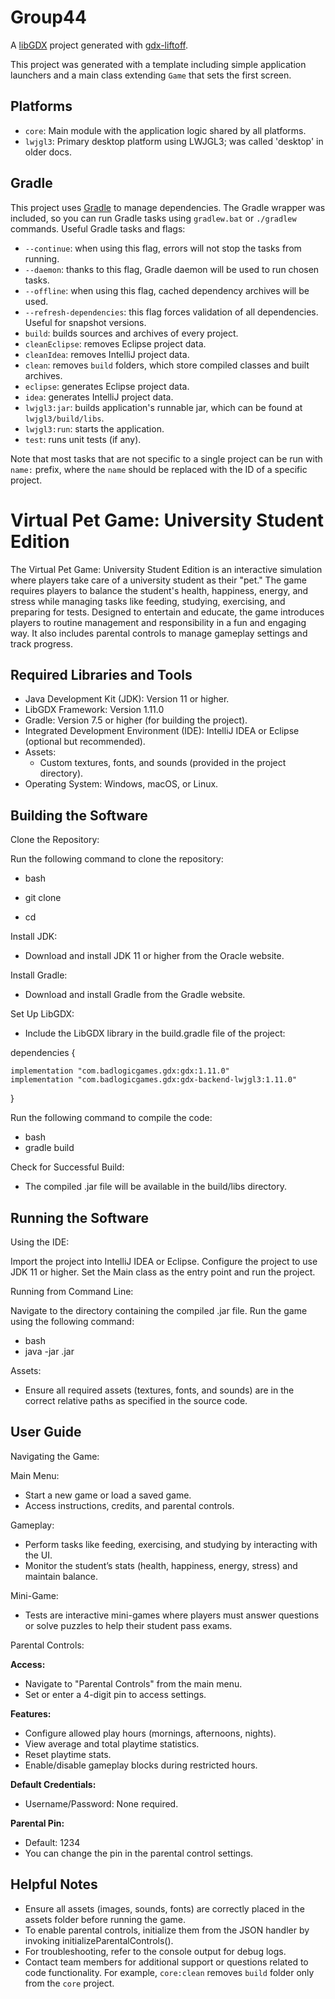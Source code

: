 # Group44

A [libGDX](https://libgdx.com/) project generated with [gdx-liftoff](https://github.com/libgdx/gdx-liftoff).

This project was generated with a template including simple application launchers and a main class extending `Game` that sets the first screen.

## Platforms

- `core`: Main module with the application logic shared by all platforms.
- `lwjgl3`: Primary desktop platform using LWJGL3; was called 'desktop' in older docs.

## Gradle

This project uses [Gradle](https://gradle.org/) to manage dependencies.
The Gradle wrapper was included, so you can run Gradle tasks using `gradlew.bat` or `./gradlew` commands.
Useful Gradle tasks and flags:

- `--continue`: when using this flag, errors will not stop the tasks from running.
- `--daemon`: thanks to this flag, Gradle daemon will be used to run chosen tasks.
- `--offline`: when using this flag, cached dependency archives will be used.
- `--refresh-dependencies`: this flag forces validation of all dependencies. Useful for snapshot versions.
- `build`: builds sources and archives of every project.
- `cleanEclipse`: removes Eclipse project data.
- `cleanIdea`: removes IntelliJ project data.
- `clean`: removes `build` folders, which store compiled classes and built archives.
- `eclipse`: generates Eclipse project data.
- `idea`: generates IntelliJ project data.
- `lwjgl3:jar`: builds application's runnable jar, which can be found at `lwjgl3/build/libs`.
- `lwjgl3:run`: starts the application.
- `test`: runs unit tests (if any).

Note that most tasks that are not specific to a single project can be run with `name:` prefix, where the `name` should be replaced with the ID of a specific project.

# Virtual Pet Game: University Student Edition

The Virtual Pet Game: University Student Edition is an interactive simulation where players take care of a university student as their "pet." The game requires players to balance the student's health, happiness, energy, and stress while managing tasks like feeding, studying, exercising, and preparing for tests. Designed to entertain and educate, the game introduces players to routine management and responsibility in a fun and engaging way. It also includes parental controls to manage gameplay settings and track progress.

## Required Libraries and Tools

- Java Development Kit (JDK): Version 11 or higher.
- LibGDX Framework: Version 1.11.0
- Gradle: Version 7.5 or higher (for building the project).
- Integrated Development Environment (IDE): IntelliJ IDEA or Eclipse (optional but recommended).
- Assets:
    - Custom textures, fonts, and sounds (provided in the project directory).
- Operating System: Windows, macOS, or Linux.

## Building the Software

Clone the Repository:

Run the following command to clone the repository:

- bash

- git clone <repository-url>
- cd <repository-directory>

Install JDK:
- Download and install JDK 11 or higher from the Oracle website.

Install Gradle:
- Download and install Gradle from the Gradle website.

Set Up LibGDX:
- Include the LibGDX library in the build.gradle file of the project:

dependencies {
    
    implementation "com.badlogicgames.gdx:gdx:1.11.0"
    implementation "com.badlogicgames.gdx:gdx-backend-lwjgl3:1.11.0"
}

Run the following command to compile the code:
- bash
- gradle build

Check for Successful Build:
- The compiled .jar file will be available in the build/libs directory.
## Running the Software

Using the IDE:

Import the project into IntelliJ IDEA or Eclipse.
Configure the project to use JDK 11 or higher.
Set the Main class as the entry point and run the project.

Running from Command Line:

Navigate to the directory containing the compiled .jar file.
Run the game using the following command:

- bash
- java -jar <compiled-jar-name>.jar

Assets:
- Ensure all required assets (textures, fonts, and sounds) are in the correct relative paths as specified in the source code.

## User Guide

Navigating the Game:

Main Menu:
- Start a new game or load a saved game.
- Access instructions, credits, and parental controls.

Gameplay:
- Perform tasks like feeding, exercising, and studying by interacting with the UI.
- Monitor the student’s stats (health, happiness, energy, stress) and maintain balance.

Mini-Game:
- Tests are interactive mini-games where players must answer questions or solve puzzles to help their student pass exams.

Parental Controls:

**Access:**
- Navigate to "Parental Controls" from the main menu.
- Set or enter a 4-digit pin to access settings.

**Features:**
- Configure allowed play hours (mornings, afternoons, nights).
- View average and total playtime statistics.
- Reset playtime stats.
- Enable/disable gameplay blocks during restricted hours.

**Default Credentials:**
- Username/Password: None required.

**Parental Pin:**
- Default: 1234
- You can change the pin in the parental control settings.

## Helpful Notes

- Ensure all assets (images, sounds, fonts) are correctly placed in the assets folder before running the game.
- To enable parental controls, initialize them from the JSON handler by invoking initializeParentalControls().
- For troubleshooting, refer to the console output for debug logs.
- Contact team members for additional support or questions related to code functionality.
For example, `core:clean` removes `build` folder only from the `core` project.
